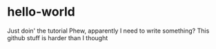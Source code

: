 # hello-world
Just doin' the tutorial
Phew, apparently I need to write something? This github stuff is harder than I thought
